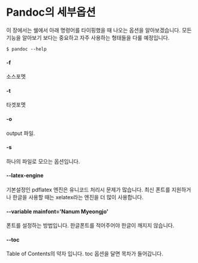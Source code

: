 # Pandoc의 세부옵션
이 장에서는 쉘에서 아래 명령어를 타이핑했을 때 나오는 옵션을 알아보겠습니다.
모든 기능을 알아보기 보다는 중요하고 자주 사용하는 형태들을 다룰 예정입니다.

	$ pandoc --help

#### -f
소스포멧

#### -t
타겟포멧

#### -o
output 파일.

#### -s
하나의 파일로 모으는 옵션입니다.

#### --latex-engine
기본설정인 pdflatex 엔진은 유니코드 처리시 문제가 많습니다.
최신 폰트를 지원하거나 한글을 사용할 때는 xelatex라는 엔진을 더 많이 사용합니다.

#### --variable mainfont='Nanum Myeongjo'
폰트를 설정하는 방법입니다. 한글폰트를 적어주어야 한글이 깨지지 않습니다.

#### --toc
Table of Contents의 약자 입니다. toc 옵션을 달면 목차가 들어갑니다.
